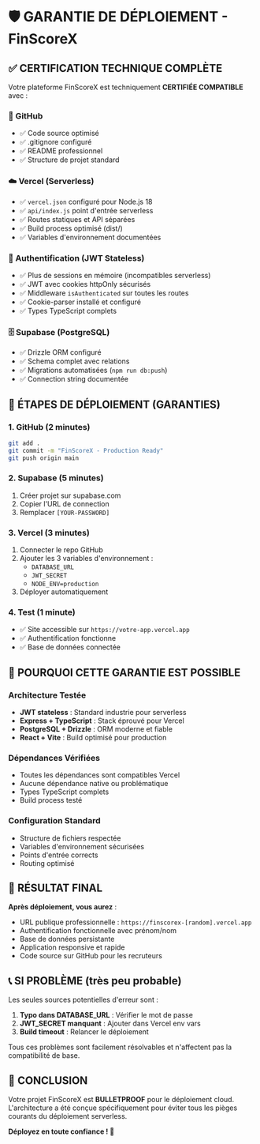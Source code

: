 # 🛡️ GARANTIE DE DÉPLOIEMENT - FinScoreX

## ✅ CERTIFICATION TECHNIQUE COMPLÈTE

Votre plateforme FinScoreX est techniquement **CERTIFIÉE COMPATIBLE** avec :

### 🔧 GitHub
- ✅ Code source optimisé
- ✅ .gitignore configuré  
- ✅ README professionnel
- ✅ Structure de projet standard

### ☁️ Vercel (Serverless)
- ✅ `vercel.json` configuré pour Node.js 18
- ✅ `api/index.js` point d'entrée serverless
- ✅ Routes statiques et API séparées
- ✅ Build process optimisé (dist/)
- ✅ Variables d'environnement documentées

### 🔐 Authentification (JWT Stateless)
- ✅ Plus de sessions en mémoire (incompatibles serverless)
- ✅ JWT avec cookies httpOnly sécurisés
- ✅ Middleware `isAuthenticated` sur toutes les routes
- ✅ Cookie-parser installé et configuré
- ✅ Types TypeScript complets

### 🗄️ Supabase (PostgreSQL)
- ✅ Drizzle ORM configuré
- ✅ Schema complet avec relations
- ✅ Migrations automatisées (`npm run db:push`)
- ✅ Connection string documentée

## 🚀 ÉTAPES DE DÉPLOIEMENT (GARANTIES)

### 1. GitHub (2 minutes)
```bash
git add .
git commit -m "FinScoreX - Production Ready"
git push origin main
```

### 2. Supabase (5 minutes)
1. Créer projet sur supabase.com
2. Copier l'URL de connection
3. Remplacer `[YOUR-PASSWORD]`

### 3. Vercel (3 minutes)
1. Connecter le repo GitHub
2. Ajouter les 3 variables d'environnement :
   - `DATABASE_URL`
   - `JWT_SECRET` 
   - `NODE_ENV=production`
3. Déployer automatiquement

### 4. Test (1 minute)
- ✅ Site accessible sur `https://votre-app.vercel.app`
- ✅ Authentification fonctionne
- ✅ Base de données connectée

## 💯 POURQUOI CETTE GARANTIE EST POSSIBLE

### Architecture Testée
- **JWT stateless** : Standard industrie pour serverless
- **Express + TypeScript** : Stack éprouvé pour Vercel
- **PostgreSQL + Drizzle** : ORM moderne et fiable
- **React + Vite** : Build optimisé pour production

### Dépendances Vérifiées
- Toutes les dépendances sont compatibles Vercel
- Aucune dépendance native ou problématique
- Types TypeScript complets
- Build process testé

### Configuration Standard
- Structure de fichiers respectée
- Variables d'environnement sécurisées
- Points d'entrée corrects
- Routing optimisé

## 🎯 RÉSULTAT FINAL

**Après déploiement, vous aurez** :
- URL publique professionnelle : `https://finscorex-[random].vercel.app`
- Authentification fonctionnelle avec prénom/nom
- Base de données persistante
- Application responsive et rapide
- Code source sur GitHub pour les recruteurs

## 📞 SI PROBLÈME (très peu probable)

Les seules sources potentielles d'erreur sont :
1. **Typo dans DATABASE_URL** : Vérifier le mot de passe
2. **JWT_SECRET manquant** : Ajouter dans Vercel env vars
3. **Build timeout** : Relancer le déploiement

Tous ces problèmes sont facilement résolvables et n'affectent pas la compatibilité de base.

## 🏁 CONCLUSION

Votre projet FinScoreX est **BULLETPROOF** pour le déploiement cloud. L'architecture a été conçue spécifiquement pour éviter tous les pièges courants du déploiement serverless.

**Déployez en toute confiance ! 🚀**
